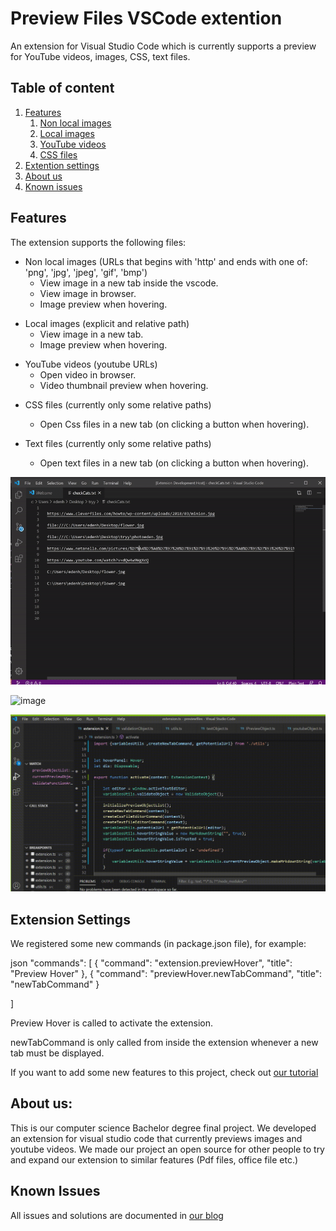 # Preview Files VSCode extention

An extension for Visual Studio Code which is currently supports a preview for YouTube videos, images, CSS, text files.

## Table of content
1. [Features](#features)
    1. [Non local images](#non-local-images)
    1. [Local images](#local-images)
    1. [YouTube videos](#youtube-videos)
    1. [CSS files](#css-files)
1. [Extention settings](#extention-settings)
1. [About us](#about-us)
1. [Known issues](#known-issues)

<a href="features"></a>
## Features

The extension supports the following files:

<a href="non-local-images"></a>
+ Non local images (URLs that begins with 'http' and ends with one of: 'png', 'jpg', 'jpeg', 'gif', 'bmp')
    * View image in a new tab inside the vscode.
    * View image in browser.
    * Image preview when hovering.

<a href="local-images"></a>
+ Local images (explicit and relative path)
    * View image in a new tab.
    * Image preview when hovering.

<a href="youtube-videos"></a>
+ YouTube videos (youtube URLs)
    * Open video in browser.
    * Video thumbnail preview when hovering.

<a href="css-files"></a>
+ CSS files (currently only some relative paths)
    * Open Css files in a new tab (on clicking a button when hovering).

+ Text files (currently only some relative paths)
    * Open text files in a new tab (on clicking a button when hovering).

![image](images/youtube-video-gif.gif)

![image](images/images-working-gif.gif)

![image](images/textgif.gif)


<a href="extention-settings"></a>
## Extension Settings

We registered some new commands (in package.json file), for example:

json
"commands": [
			{
				"command": "extension.previewHover",
				"title": "Preview Hover"
			},
			{
				"command": "previewHover.newTabCommand",
				"title": "newTabCommand"
			}
		
]

Preview Hover is called to activate the extension.

newTabCommand is only called from inside the extension whenever a new tab must be displayed.

If you want to add some new features to this project, check out [our tutorial](https://vscodeextensiondev.blogspot.com/2020/07/turorial.html)

<a href="about-us"></a>
## About us:

This is our computer science Bachelor degree final project.
We developed an extension for visual studio code that currently previews images and youtube videos.
We made our project an open source for other people to try and expand our extension to similar features (Pdf files, office file etc.)

<a href="known-issues"></a>
## Known Issues

All issues and solutions are documented in [our blog](https://vscodeextensiondev.blogspot.com/)
